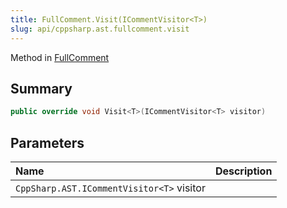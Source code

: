 ```yaml
---
title: FullComment.Visit(ICommentVisitor<T>)
slug: api/cppsharp.ast.fullcomment.visit
---
```

Method in [FullComment](/api/cppsharp/ast/fullcomment)

## Summary



```csharp
public override void Visit<T>(ICommentVisitor<T> visitor)
```

## Parameters

|Name|Description|
|:---|:---|
|`CppSharp.AST.ICommentVisitor<T>` visitor||

